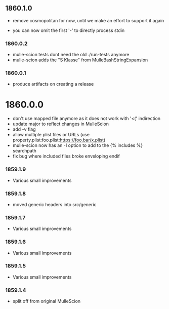 ## 1860.1.0

* remove cosmopolitan for now, until we make an effort to support it again


* you can now omit the first '-' to directly process stdin


### 1860.0.2

* mulle-scion tests dont need the old ./run-tests anymore
* mulle-scion adds the "S Klasse" from MulleBashStringExpansion

### 1860.0.1

* produce artifacts on creating a release

# 1860.0.0

* don't use mapped file anymore as it does not work with '<(' indirection
* update major to reflect changes in MulleScion
* add -v flag
* allow multiple plist files or URLs (use property.plist:foo.plist:https://foo.bar/x.plist)
* mulle-scion now has an -I option to add to the {% includes %} searchpath
* fix bug where included files broke enveloping endif


### 1859.1.9

* Various small improvements

### 1859.1.8

* moved generic headers into src/generic

### 1859.1.7

* Various small improvements

### 1859.1.6

* Various small improvements

### 1859.1.5

* Various small improvements

### 1859.1.4

* split off from original MulleScion

